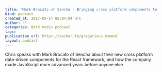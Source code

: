 ```yaml
---
title: "Mark Brocato of Sencha - Bringing cross platform components to React"
kind: podcast
created_at: 2017-09-14 08:04:04 UTC
author: ""
categories: Both media podcast
tags: 
publication_url: https://anchor.fm/gregarious-mammal
layout: podcast
---
```

Chris speaks with Mark Brocato of Sencha about their new cross platform data-driven components for the React framework, and how the company made JavaScript more advanced years before anyone else.